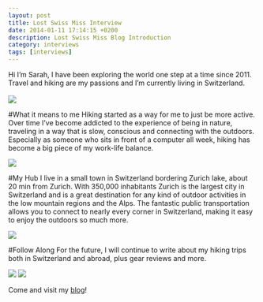 ```yaml
---
layout: post
title: Lost Swiss Miss Interview
date: 2014-01-11 17:14:15 +0200
description: Lost Swiss Miss Blog Introduction
category: interviews
tags: [interviews]
---
```

Hi I’m Sarah, I have been exploring the world one step at a time since 2011. Travel and hiking are my passions and I’m currently living in Switzerland.<br><br>
<img src="http://farm4.staticflickr.com/3823/11888426963_f9e2b3ffd0_c.jpg"><!--more--><br>

#What it means to me
Hiking started as a way for me to just be more active. Over time I’ve become addicted to the experience of being in nature, traveling in a way that is slow, conscious and connecting with the outdoors. Especially as someone who sits in front of a computer all week, hiking has become a big piece of my work-life balance.

<img src="http://farm6.staticflickr.com/5510/11888427323_6f3a508cb3_c.jpg">

#My Hub
I live in a small town in Switzerland bordering Zurich lake, about 20 min from Zurich. With 350,000 inhabitants Zurich is the largest city in Switzerland and is a great destination for any kind of outdoor activities in the low mountain regions and the Alps. The fantastic public transportation allows you to connect to nearly every corner in Switzerland, making it easy to enjoy the outdoors so much more.

<img src="http://farm6.staticflickr.com/5472/11888981676_2f06de992e_c.jpg">

#Follow Along
For the future, I will continue to write about my hiking trips both in Switzerland and abroad, plus gear reviews and more.

<img src="http://farm6.staticflickr.com/5516/11888156875_c1f41c16e3_c.jpg">

<img src="http://farm3.staticflickr.com/2867/11888156725_1dff91991b_c.jpg">

Come and visit my <a href="http://www.lostswissmiss.com" target="_blank">blog</a>!

